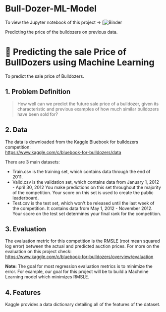 # Bull-Dozer-ML-Model

To view the Jupyter notebook of this project -> [![Binder](https://mybinder.org/v2/gh/Hrushi11/Bull-Dozer-Machine-Learning-Model/HEAD)

Predicting the price of the bulldozers on previous data.

# 🚜 Predicting the sale Price of BullDozers using Machine Learning

To predict the sale price of Bulldozers.

## 1. Problem Definition

> How well can we predict the future sale price of a bulldozer, given its characteristic and previous examples of how much similar bulldozers have been sold for?

## 2. Data

The data is downloaded from the Kaggle Bluebook for bulldozers competition: <br>
https://www.kaggle.com/c/bluebook-for-bulldozers/data

There are 3 main datasets:

* Train.csv is the training set, which contains data through the end of 2011.
* Valid.csv is the validation set, which contains data from January 1, 2012 - April 30, 2012 You make predictions on this set     throughout the majority of the competition. Your score on this set is used to create the public leaderboard.
* Test.csv is the test set, which won't be released until the last week of the competition. It contains data from May 1, 2012 -   November 2012. Your score on the test set determines your final rank for the competition. 

## 3. Evaluation

The evaluation metric for this competition is the RMSLE (root mean squared log error) between the actual and predicted auction prices.
For more on the evaluation on this project check: <br>
https://www.kaggle.com/c/bluebook-for-bulldozers/overview/evaluation

**Note:** The goal for most regression evaluation metrics is to minimize the error. For example, our goal for this project will be to build a Machnine Learning model which minimizes RMSLE.

## 4. Features 

Kaggle provides a data dictionary detailing all of the features of the dataset. 
